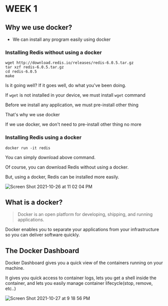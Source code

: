 # WEEK 1

## Why we use docker?

- We can install any program easily using docker

### Installing Redis without using a docker

```shell
wget http://download.redis.io/releases/redis-6.0.5.tar.gz
tar xzf redis-6.0.5.tar.gz
cd redis-6.0.5
make
```

Is it going well? If it goes well, do what you've been doing.

If `wget` is not installed in your device, we must install `wget` command

Before we install any application, we must pre-install other thing

That's why we use docker

If we use docker, we don't need to pre-install other thing no more

### Installing Redis using a docker

```shell
docker run -it redis
```

You can simply download above command.

Of course, you can download Redis without using a docker.

But, using a docker, Redis can be installed more easily.

![Screen Shot 2021-10-26 at 11 02 04 PM](https://user-images.githubusercontent.com/44861205/138894975-3ada5259-aa47-4ec2-b083-568b2a01bd3c.png)

## What is a docker?

> Docker is an open platform for developing, shipping, and running applications.

Docker enables you to separate your applications from your infrastructure so you can deliver software quickly. 


## The Docker Dashboard

Docker Dashboard gives you a quick view of  the containers running on your machine.

It gives you quick access to container logs, lets you get a shell inside the container, and lets you easily manage container lifecycle(stop, remove, etc..)

![Screen Shot 2021-10-27 at 9 18 56 PM](https://user-images.githubusercontent.com/44861205/139064066-0abc4f1b-c440-4587-8ab8-a64df70289e7.png)

